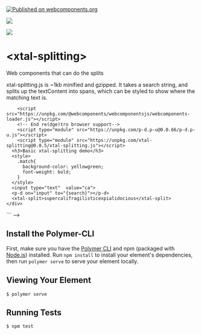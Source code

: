 [![Published on webcomponents.org](https://img.shields.io/badge/webcomponents.org-published-blue.svg)](https://www.webcomponents.org/element/xtal-splitting)

<a href="https://nodei.co/npm/xtal-splitting/"><img src="https://nodei.co/npm/xtal-splitting.png"></a>

<img src="http://img.badgesize.io/https://rawgit.com/bahrus/xtal-splitting/master/build/ES6/xtal-splitting.js?compression=gzip">

# \<xtal-splitting\>

Web components that can do the splits 

xtal-splitting.js is ~1kb minified and gzipped. It takes a search string, and splits up the textContent into spans, which can be styled to show where the matching text is.

<!--
```
<custom-element-demo>
  <template>
    <div>
        <!-- For re(dge)tro browsers -->
        <script src="https://unpkg.com/@webcomponents/webcomponentsjs/webcomponents-loader.js"></script>
        <!-- End re(dge)tro browser support-->
        <script type="module" src="https://unpkg.com/p-d.p-u@0.0.66/p-d.p-u.js"></script>
        <script type="module" src="https://unpkg.com/xtal-splitting@0.0.5/xtal-splitting.js"></script>
      <h3>Basic xtal-splitting demo</h3>
      <style>
        .match{
          background-color: yellowgreen;
          font-weight: bold;
        }
      </style>
      <input type="text"  value="ca">
      <p-d on="input" to="{search}"></p-d>
      <xtal-split>supercalifragilisticexpialidocious</xtal-split>
    </div>
  </template>
</custom-element-demo>
```
-->

## Install the Polymer-CLI

First, make sure you have the [Polymer CLI](https://www.npmjs.com/package/polymer-cli) and npm (packaged with [Node.js](https://nodejs.org)) installed. Run `npm install` to install your element's dependencies, then run `polymer serve` to serve your element locally.

## Viewing Your Element

```
$ polymer serve
```

## Running Tests

```
$ npm test
```

